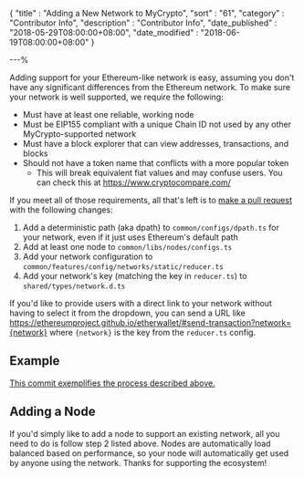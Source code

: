 {
"title"       : "Adding a New Network to MyCrypto",
"sort"        : "61",
"category"    : "Contributor Info",
"description" : "Contributor Info",
"date_published" : "2018-05-29T08:00:00+08:00",
"date_modified"  : "2018-06-19T08:00:00+08:00"
}

---%

Adding support for your Ethereum-like network is easy, assuming you don't have any significant differences from the Ethereum network. To make sure your network is well supported, we require the following:

* Must have at least one reliable, working node
* Must be EIP155 compliant with a unique Chain ID not used by any other MyCrypto-supported network
* Must have a block explorer that can view addresses, transactions, and blocks
* Should not have a token name that conflicts with a more popular token
  * This will break equivalent fiat values and may confuse users. You can check this at https://www.cryptocompare.com/
  
If you meet all of those requirements, all that's left is to [make a pull request](https://github.com/MyCryptoHQ/MyCrypto) with the following changes:

1. Add a deterministic path (aka dpath) to `common/configs/dpath.ts` for your network, even if it just uses Ethereum's default path
2. Add at least one node to `common/libs/nodes/configs.ts`
3. Add your network configuration to `common/features/config/networks/static/reducer.ts`
4. Add your network's key (matching the key in `reducer.ts`) to `shared/types/network.d.ts`

If you'd like to provide users with a direct link to your network without having to select it from the dropdown, you can send a URL like https://ethereumproject.github.io/etherwallet/#send-transaction?network={network} where `{network}` is the key from the `reducer.ts` config.

## Example
[This commit exemplifies the process described above.](https://github.com/MyCryptoHQ/MyCrypto/pull/1962/files)

## Adding a Node
If you'd simply like to add a node to support an existing network, all you need to do is follow step 2 listed above. Nodes are automatically load balanced based on performance, so your node will automatically get used by anyone using the network. Thanks for supporting the ecosystem!
